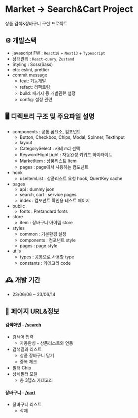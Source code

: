 # Market -> Search&Cart Project
상품 검색&장바구니 구현 프로젝트


## ⚙️ 개발스택
- javascript FW : `React18` + `Next13` + `Typescript`
- 상태관리 : `React-query`, `Zustand`
- Styling : Scss(Sass)
- etc: eslint, prettier
- commit message
  - feat: 기능개발
  - refact: 리팩토링
  - build: 패키지 등 개발관련 설정
  - config: 설정 관련

## 🖥️ 디렉토리 구조 및 주요파일 설명
- components : 공통 폼요소, 컴포넌트
  - Button, Checkbox, Chips, Modal, Spinner, TextInput
  - layout
  - CategorySelect : 카테고리 선택
  - KeywordHightLight : 자동완성 키워드 하이라이트
  - MarketItem : 상품리스트 Item
  - pages : page에서 사용하는 컴포넌트
- hook
  - useItemList : 상품리스트 요청 hook, QuertKey cache
- pages
  - api : dummy json
  - search, cart : service pages
  - index : 컴포넌트 확인용 테스트 페이지
- public
  - fonts : Pretandard fonts
- store
  - item : 장바구니 아이템 store
- styles
  - common : 기본환경 설정
  - components : 컴포넌트 style
  - pages : page style
- utils
  - types : 공통으로 사용할 type
  - constants : 카테고리 code

## 🕰️ 개발 기간
* 23/06/06 ~ 23/06/14

## 📌 페이지 URL&정보
#### 검색화면 - <a href="http://localhost:3000/search">/search</a>
- 검색어 입력
  - 자동완성 - 상품리스트와 연동
- 검색결과 리스트
  - 상품 장바구니 담기
  - 중복 체크
- 필터 Chip
- 상세필터 모달
  - 총 3뎁스 카테고리
#### 장바구니 - <a href="http://localhost:3000/cart">/cart</a>
- 장바구니 리스트
  - 삭제
